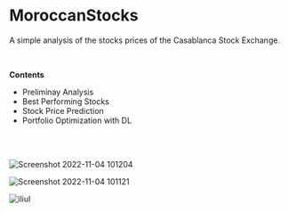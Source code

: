 # MoroccanStocks

A simple analysis of the stocks prices of the Casablanca Stock Exchange.

<br />

**Contents**

- Preliminay Analysis
- Best Performing Stocks
- Stock Price Prediction
- Portfolio Optimization with DL

<br />
<br />

![Screenshot 2022-11-04 101204](https://user-images.githubusercontent.com/28862912/199936097-f3df824a-f393-4e76-88a4-8c0e09b8e809.png)

![Screenshot 2022-11-04 101121](https://user-images.githubusercontent.com/28862912/199936130-56951937-3838-4911-b8b6-19bda94733bc.png)

![iliul](https://user-images.githubusercontent.com/28862912/211786953-2a69dfce-9cd4-4e46-b86c-7e7d6329d794.png)
